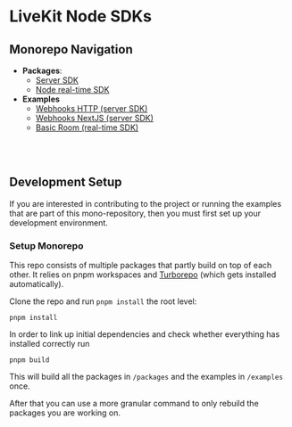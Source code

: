 <!--
SPDX-FileCopyrightText: 2024 LiveKit, Inc.

SPDX-License-Identifier: Apache-2.0
-->

<!--BEGIN_BANNER_IMAGE-->

<!--END_BANNER_IMAGE-->

<h1>
  LiveKit Node SDKs
</h1>

<!--BEGIN_DESCRIPTION-->

<!--END_DESCRIPTION-->

## Monorepo Navigation

- **Packages**:
  - [Server SDK](/packages/livekit-server-sdk/README.md)
  - [Node real-time SDK](/packages/livekit-rtc/README.md)
- **Examples**
  - [Webhooks HTTP (server SDK)](/examples/webhooks-http/README.md)
  - [Webhooks NextJS (server SDK)](/examples/webhooks-nextjs/README.md)
  - [Basic Room (real-time SDK)](/examples/basic_room/)

<br/>
<br/>

## Development Setup

If you are interested in contributing to the project or running the examples that are part of this mono-repository, then you must first set up your development environment.

### Setup Monorepo

This repo consists of multiple packages that partly build on top of each other.
It relies on pnpm workspaces and [Turborepo](https://turbo.build/repo/docs) (which gets installed automatically).

Clone the repo and run `pnpm install` the root level:

```shell
pnpm install
```

In order to link up initial dependencies and check whether everything has installed correctly run

```shell
pnpm build
```

This will build all the packages in `/packages` and the examples in `/examples` once.

After that you can use a more granular command to only rebuild the packages you are working on.

<!--BEGIN_REPO_NAV-->

<!--END_REPO_NAV-->
